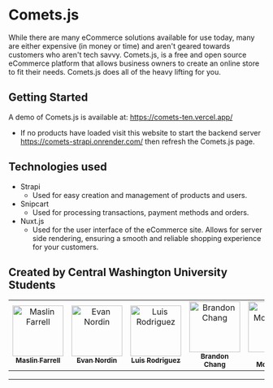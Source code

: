 ﻿
# Comets.js
While there are many eCommerce solutions available for use today, many are either expensive (in money or time) and aren't geared towards customers who aren't tech savvy. Comets.js, is a free and open source eCommerce platform that allows business owners to create an online store to fit their needs. Comets.js does all of the heavy lifting for you.
## Getting Started
A demo of Comets.js is available at: https://comets-ten.vercel.app/
-	If no products have loaded visit this website to start the backend server https://comets-strapi.onrender.com/ then refresh the Comets.js page.
## Technologies used

 - Strapi
	 - Used for easy creation and management of products and users.
 - Snipcart
	 - Used for processing transactions, payment methods and orders.
 - Nuxt.js
	 - Used for the user interface of the eCommerce site.  Allows for server side rendering, ensuring a smooth and reliable shopping experience for your customers.
## Created by Central Washington University Students
<!-- ALL-CONTRIBUTORS-LIST:START - Do not remove or modify this section -->
<!-- prettier-ignore -->

<table><tr><td align="center"><a href="https://github.com/maslindc2"><img src="https://avatars.githubusercontent.com/u/16846509?s=400&u=91eb0820aec2370a2071ecf6e9cecc62bae254b3&v=4" width="100px;" alt="Maslin Farrell"/><br/><sub><b>Maslin Farrell</b></sub></a><br /></td></td><td align="center"><a href="https://github.com/EvanNordin"><img src="https://avatars.githubusercontent.com/u/47131883?v=4" width="100px;" alt="Evan Nordin"/><br/><sub><b>Evan Nordin</b></sub></a><br/></td><td align="center"><a href="https://github.com/Rodriguezlui002"><img src="https://avatars.githubusercontent.com/u/58277521?v=4" width="100px;" alt="Luis Rodriguez"/><br/><sub><b>Luis Rodriguez</b></sub></a><br/></td><td align="center"><a href="https://github.com/Changbra"><img src="https://avatars.githubusercontent.com/u/56209371?v=4" width="100px;" alt="Brandon Chang"/><br/><sub><b>Brandon Chang</b></sub></a><br/></td><td align="center"><a href="https://github.com/Kmcdonnell20"><img src="https://avatars.githubusercontent.com/u/24233233?v=4" width="100px;" alt="Kaleb Mcdonnell"/><br/><sub><b>Kaleb Mcdonnell</b></sub></a><br/></td></td></tr></table>

<!-- ALL-CONTRIBUTORS-LIST:END -->
  

---
